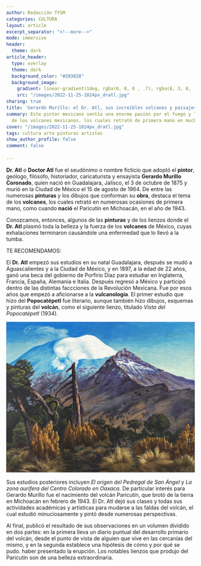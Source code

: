 ```yaml
---
author: Redacción TYSM
categories: CULTURA
layout: article
excerpt_separator: "<!--more-->"
mode: immersive
header:
  theme: dark
article_header:
  type: overlay
  theme: dark
  background_color: "#203028"
  background_image:
    gradient: linear-gradient(1deg, rgba(0, 0, 0 , .7), rgba(8, 3, 8, .9))
    src: "/images/2022-11-25-1024px_dratl.jpg"
sharing: true
title: 'Gerardo Murillo: el Dr. Atl, sus increíbles volcanes y paisajes'
summary: Este pintor mexicano sentía una enorme pasión por el fuego y los colores
  de los volcanes mexicanos, los cuales retrató de primera mano en muchas ocasiones
cover: "/images/2022-11-25-1024px_dratl.jpg"
tags: cultura arte pinturas artistas
show_author_profile: false
comment: false

---
```

**Dr. Atl** o **Doctor Atl** fue el seudónimo o nombre ficticio que adoptó el **pintor**, geólogo, filósofo, historiador, caricaturista y ensayista **Gerardo Murillo Coronado**, quien nació en Guadalajara, Jalisco, el 3 de octubre de 1875 y murió en la Ciudad de México el 15 de agosto de 1964. De entre las numerosas **pinturas** y los dibujos que conforman su **obra**, destaca el tema de los **volcanes**, los cuales retrató en numerosas ocasiones de primera mano, como cuando **nació** el Paricutín en Michoacán, en el año de 1943.

Conozcamos, entonces, algunos de las **pinturas** y de los lienzos donde el **Dr. Atl** plasmó toda la belleza y la fuerza de los **volcanes** de México, cuyas exhalaciones terminaron causándole una enfermedad que lo llevó a la tumba.

TE RECOMENDAMOS:

El **Dr. Atl** empezó sus estudios en su natal Guadalajara, después se mudó a Aguascalientes y a la Ciudad de México, y en 1897, a la edad de 22 años, ganó una beca del gobierno de Porfirio Díaz para estudiar en Inglaterra, Francia, España, Alemania e Italia. Después regresó a México y participó dentro de las distintas faccciones de la Revolución Mexicana. Fue por esos años que empezó a aficionarse a la **vulcanología**. El primer estudio que hizo del **Popocatépetl** fue literario, aunque también hizo dibujos, esquemas y pinturas del **volcán**, como el siguiente lienzo, titulado _Vista del Popocatépetl_ (1934).

![](/images/2022-11-25-dratl_popocatepetl1.jpeg)

Sus estudios posteriores incluyen _El origen del Pedregal de San Ángel_ y _La zona aurífera del Centro Colorado en Oaxaca_. De particular interés para Gerardo Murillo fue el nacimiento del volcán Paricutín, que brotó de la tierra en Michoacán en febrero de 1943. El Dr. Atl dejó sus clases y todas sus actividades académicas y artísticas para mudarse a las faldas del volcán, el cual estudió minuciosamente y pintó desde numerosas perspectivas.

Al final, publicó el resultado de sus observaciones en un volumen dividido en dos partes: en la primera lleva un diario puntual del desarrollo primario del volcán, desde el punto de vista de alguien que vive en las cercanías del mismo, y en la segunda establece una hipótesis de cómo y por qué se pudo. haber presentado la erupción. Los notables lienzos que produjo del Paricutín son de una belleza extraordinaria.